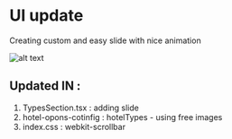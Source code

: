 # UI update
Creating custom and easy slide with nice animation

![alt text](https://res.cloudinary.com/djmemzuxc/image/upload/v1706364980/cjtrvrrx4bp92aayliae.gif)

## Updated IN :

1. TypesSection.tsx : adding slide 
2. hotel-opons-cotinfig : hotelTypes - using free images
3.  index.css : webkit-scrollbar
